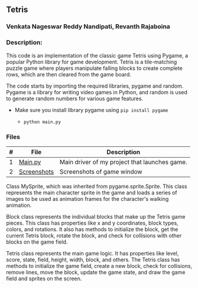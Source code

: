 

## Tetris
### Venkata Nageswar Reddy Nandipati, Revanth Rajaboina
### Description:
This code is an implementation of the classic game Tetris using Pygame, a popular Python library for game development. Tetris is a tile-matching puzzle game where players manipulate falling blocks to create complete rows, which are then cleared from the game board.


The code starts by importing the required libraries, pygame and random. Pygame is a library for writing video games in Python, and random is used to generate random numbers for various game features.
- Make sure you install library pygame using `pip install pygame`

    - `python main.py`


### Files

|   #   | File                                              | Description                                        |
| :---: | ------------------------------------------------- | -------------------------------------------------- |
|   1   |[Main.py](/Assignments/02-P01/Readme.md)           | Main driver of my project that launches game.      |
|   2   |[Screenshots](/https://github.com/nageswarnandipati/5443-2D-nandipati/tree/main/Assignments/02-P01/Screenshots) | Screenshots of game window |

    
  Class MySprite, which was inherited from pygame.sprite.Sprite. This class represents the main character sprite in the game and loads a series of images to be used as animation frames for the character's walking animation.

Block class represents the individual blocks that make up the Tetris game pieces. This class has properties like x and y coordinates, block types, colors, and rotations. It also has methods to initialize the block, get the current Tetris block, rotate the block, and check for collisions with other blocks on the game field.

Tetris class represents the main game logic. It has properties like level, score, state, field, height, width, block, and others. The Tetris class has methods to initialize the game field, create a new block, check for collisions, remove lines, move the block, update the game state, and draw the game field and sprites on the screen.





